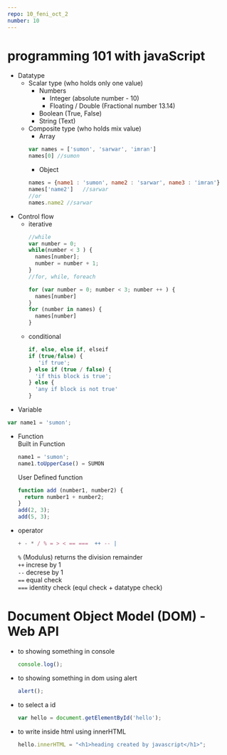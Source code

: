 ```yaml
---
repo: 10_feni_oct_2
number: 10 
---
```


# programming 101 with javaScript
* Datatype
  * Scalar type (who holds only one value)
    * Numbers
      * Integer (absolute number - 10)
      * Floating / Double (Fractional number 13.14)
    * Boolean (True, False)
    * String (Text)
  * Composite type (who holds mix value)
    * Array 
    ~~~js
    var names = ['sumon', 'sarwar', 'imran']  
    names[0] //sumon
    ~~~
    * Object
    ~~~js
    names = {name1 : 'sumon', name2 : 'sarwar', name3 : 'imran'} 
    names['name2']   //sarwar
    //or
    names.name2 //sarwar
    ~~~
* Control flow
  * iterative
    ~~~js
    //while 
    var number = 0;
    while(number < 3 ) {
      names[number];
      number = number + 1;
    }
    //for, while, foreach  

    for (var number = 0; number < 3; number ++ ) {
      names[number]
    }
    for (number in names) {
      names[number]
    }
    ~~~
  * conditional
    ~~~js
    if, else, else if, elseif
    if (true/false) {
       'if true';
    } else if (true / false) {
      'if this block is true';
    } else {
      'any if block is not true'
    }
    ~~~
* Variable
~~~js
var name1 = 'sumon';
~~~

* Function   
  Built in Function 
  ~~~js
  name1 = 'sumon';
  name1.toUpperCase() = SUMON
  ~~~

  User Defined function   
  ~~~js
  function add (number1, number2) {
    return number1 + number2;
  }
  add(2, 3);
  add(5, 3);
  ~~~
  
* operator    

  ~~~js  
  + - * / % = > < == ===  ++ -- |
  ~~~     

  `%` (Modulus) returns the division remainder    
  `++` increse by 1    
  `--` decrese by 1    
  `==` equal check    
  `===` identity check (equl check + datatype check)    


# Document Object Model (DOM) - Web API

* to showing something in console
  ~~~js
  console.log();
  ~~~

* to showing something in dom using alert   
  ~~~js 
  alert();
  ~~~   


* to select a id    
  ~~~js
  var hello = document.getElementById('hello');
  ~~~

* to write inside html using innerHTML
  ~~~js
  hello.innerHTML = "<h1>heading created by javascript</h1>";
  ~~~



